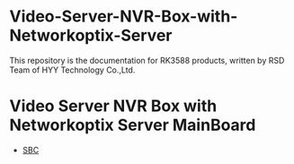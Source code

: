 # Video-Server-NVR-Box-with-Networkoptix-Server
This repository is the documentation for RK3588 products, written by RSD Team of HYY Technology Co.,Ltd.

# Video Server NVR Box with Networkoptix Server MainBoard
- [SBC](./Documents/PCB%20Functions.png)